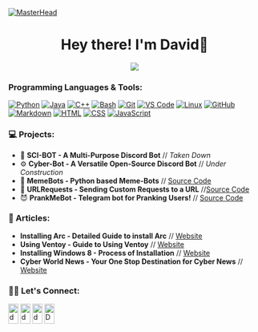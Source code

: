 [![MasterHead](https://user-images.githubusercontent.com/10498744/210012254-234538ff-d198-48aa-8964-37e6fd45d227.gif)](davezachofficial.me)


<h1 align="center"> Hey there! I'm David👋 </h1>

<p align="center"> <img src="https://komarev.com/ghpvc/?username=davezacofficial&label=Profile%20views&color=0e75b6&style=flat"></img></p>

<!-- An aspirational entrepreneur, developer, leader, and mentor, who is committed to creating innovative solutions to solve real world problems-->

### Programming Languages & Tools:

[![Python](https://img.shields.io/badge/-Python-05122A?style=flat&logo=python)](https://www.python.org/)
[![Java](https://img.shields.io/badge/-Java-05122A?style=flat&logo=Java&logoColor=FFA518)](https://www.java.com/)
[![C++](https://img.shields.io/badge/-C++-05122A?style=flat&logo=cplusplus&logoColor=00599C)](https://www.cplusplus.com/)
[![Bash](https://img.shields.io/badge/-Bash-05122A?style=flat&logo=GNUBash&logoColor=white)](https://www.gnu.org/software/bash/)
[![Git](https://img.shields.io/badge/-Git-05122A?style=flat&logo=git)](https://git-scm.com/)
[![VS Code](https://img.shields.io/badge/-VSCode-05122A?style=flat&logo=visualstudiocode&logoColor=007ACC)](https://code.visualstudio.com/)
[![Linux](https://img.shields.io/badge/-Linux-05122A?style=flat&logo=linux)](https://www.linux.org/)
[![GitHub](https://img.shields.io/badge/-GitHub-05122A?style=flat&logo=github)](https://github.com/)
[![Markdown](https://img.shields.io/badge/-Markdown-05122A?style=flat&logo=markdown)](https://www.markdownguide.org/)
[![HTML](https://img.shields.io/badge/-HTML-05122A?style=flat&logo=html5)](https://developer.mozilla.org/en-US/docs/Web/HTML)
[![CSS](https://img.shields.io/badge/-CSS-05122A?style=flat&logo=css3)](https://developer.mozilla.org/en-US/docs/Web/CSS)
[![JavaScript](https://img.shields.io/badge/-JavaScript-05122A?style=flat&logo=javascript)](https://developer.mozilla.org/en-US/docs/Web/JavaScript)

### 💻 Projects:

- 🤖 **SCI-BOT - A Multi-Purpose Discord Bot** // *Taken Down*
- ⚙  **Cyber-Bot - A Versatile Open-Source Discord Bot** // *Under Construction*
- 🤣 **MemeBots - Python based Meme-Bots** // [Source Code](https://github.com/Davezacofficial/MemeBot)
- 🔗 **URLRequests - Sending Custom Requests to a URL** //[Source Code](https://github.com/Davezacofficial/URLRequests)
- 😈 **PrankMeBot - Telegram bot for Pranking Users!** // [Source Code](https://github.com/Davezacofficial/PrankMeBot)

### 📲 Articles:

- **Installing Arc - Detailed Guide to install Arc** // [Website](https://cyberefficient.medium.com/installing-arc-on-your-website-64bd14410b37)
- **Using Ventoy -  Guide to Using Ventoy** // [Website](https://cyberefficient.medium.com/making-a-multi-boot-drive-bcb14473ecc4)
- **Installing Windows 8 - Process of Installation** // [Website](https://cyberefficient.medium.com/making-a-multi-boot-drive-bcb14473ecc4)
- **Cyber World News - Your One Stop Destination for Cyber News** // [Website](https://cyberworldnews.davezachofficial.me)


<!-- <p><img align="left" src="https://github-readme-stats-sigma-five.vercel.app/api/top-langs?username=davezacofficial&show_icons=true&locale=en&layout=compact" alt="davezacoffical"/></p
  
<p><img align="center" src="https://github-readme-stats-sigma-five.vercel.app/api?username=davezacofficial&show_icons=true&locale=en" alt="davezacofficial" /></p>
 -->

<!-- <p><img align="right" src="https://github-readme-streak-stats.herokuapp.com/?user=davezacofficial&" alt="davezacofficial" /></p> -->

### 🤝🏻 Let's Connect:

<a href="https://www.instagram.com/davezachofficial/" target="blank"><img align="center" src="https://raw.githubusercontent.com/rahuldkjain/github-profile-readme-generator/master/src/images/icons/Social/instagram.svg" alt="davezachofficial" height="40px" width="20px" /></a>
<a href="https://twitter.com/davezacofficial" target="blank"><img align="center" src="https://raw.githubusercontent.com/rahuldkjain/github-profile-readme-generator/master/src/images/icons/Social/twitter.svg" alt="davezacofficial" height="40" width="20" /></a>
<a href="https://dsc.bio/entrepreneur" target="blank"><img align="center" src="https://raw.githubusercontent.com/rahuldkjain/github-profile-readme-generator/master/src/images/icons/Social/discord.svg" alt="davezachofficial" height="40" width="20" /></a>
<a href="https://www.linkedin.com/in/david-zachariah-203bb21b1/" target="blank"><img align="center" src="https://raw.githubusercontent.com/rahuldkjain/github-profile-readme-generator/master/src/images/icons/Social/linked-in-alt.svg" alt="DavidZachariah" height="40" width="20" /></a>

